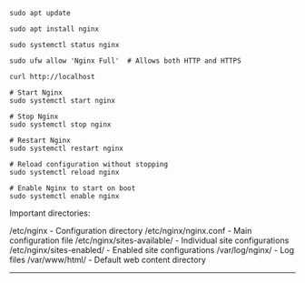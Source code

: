 `sudo apt update`

`sudo apt install nginx`

`sudo systemctl status nginx`

`sudo ufw allow 'Nginx Full'  # Allows both HTTP and HTTPS`

`curl http://localhost`

```
# Start Nginx
sudo systemctl start nginx

# Stop Nginx
sudo systemctl stop nginx

# Restart Nginx
sudo systemctl restart nginx

# Reload configuration without stopping
sudo systemctl reload nginx

# Enable Nginx to start on boot
sudo systemctl enable nginx
```

Important directories:

/etc/nginx - Configuration directory
/etc/nginx/nginx.conf - Main configuration file
/etc/nginx/sites-available/ - Individual site configurations
/etc/nginx/sites-enabled/ - Enabled site configurations
/var/log/nginx/ - Log files
/var/www/html/ - Default web content directory

---

